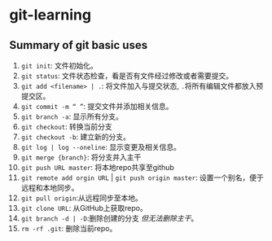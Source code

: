 # git-learning
## Summary of git basic uses
1. `git init`: 文件初始化。
2. `git status`: 文件状态检查，看是否有文件经过修改或者需要提交。
3. `git add <filename> | .`: 将文件加入与提交状态, `.`将所有编辑文件都放入预提交区。
4. `git commit -m “ ”`: 提交文件并添加相关信息。
5. `git branch -a`: 显示所有分支。
6. `git checkout`: 转换当前分支
7. `git checkout -b`: 建立新的分支。
8. `git log | log --oneline`: 显示变更及相关信息。
9. `git merge {branch}`: 将分支并入主干
10. `git push URL master`: 将本地repo共享至github
11. `git remote add orgin URL` | `git push origin master`: 设置一个别名，便于远程和本地同步。
12. `git pull origin`:从远程同步至本地。
13. `git clone URL`: 从GitHub上获取repo。
14. `git branch -d | -D`:删除创建的分支 _但无法删除主干_。
15. `rm -rf .git`: 删除当前repo。

